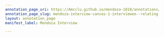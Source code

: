 ```yaml
---
annotation_page_uri: https://Amcclu.github.io/mendoza-1018/annotations/mendoza-interview-canvas-1-interviewee--relating-firsthand-experience--contextualizing.json
annotation_page_slug: mendoza-interview-canvas-1-interviewee--relating-firsthand-experience--contextualizing
layout: annotation_page
manifest_label: Mendoza Interview

---
```

